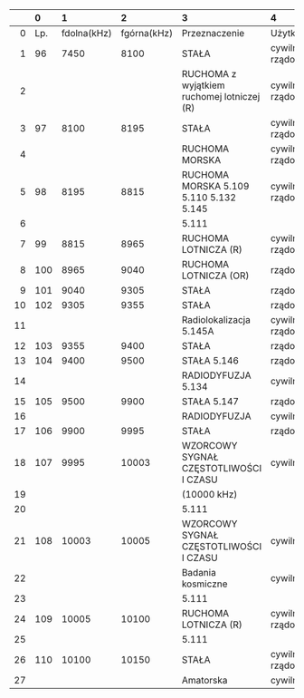 |    | 0   | 1           | 2           | 3                                          | 4               |
|---:|:----|:------------|:------------|:-------------------------------------------|:----------------|
|  0 | Lp. | fdolna(kHz) | fgórna(kHz) | Przeznaczenie                              | Użytkowanie     |
|  1 | 96  | 7450        | 8100        | STAŁA                                      | cywilno-rządowe |
|  2 |     |             |             | RUCHOMA z wyjątkiem ruchomej lotniczej (R) | cywilno-rządowe |
|  3 | 97  | 8100        | 8195        | STAŁA                                      | cywilno-rządowe |
|  4 |     |             |             | RUCHOMA MORSKA                             | cywilno-rządowe |
|  5 | 98  | 8195        | 8815        | RUCHOMA MORSKA 5.109 5.110 5.132 5.145     | cywilno-rządowe |
|  6 |     |             |             | 5.111                                      |                 |
|  7 | 99  | 8815        | 8965        | RUCHOMA LOTNICZA (R)                       | cywilno-rządowe |
|  8 | 100 | 8965        | 9040        | RUCHOMA LOTNICZA (OR)                      | rządowe         |
|  9 | 101 | 9040        | 9305        | STAŁA                                      | rządowe         |
| 10 | 102 | 9305        | 9355        | STAŁA                                      | rządowe         |
| 11 |     |             |             | Radiolokalizacja 5.145A                    | cywilno-rządowe |
| 12 | 103 | 9355        | 9400        | STAŁA                                      | rządowe         |
| 13 | 104 | 9400        | 9500        | STAŁA 5.146                                | rządowe         |
| 14 |     |             |             | RADIODYFUZJA 5.134                         | cywilne         |
| 15 | 105 | 9500        | 9900        | STAŁA 5.147                                | rządowe         |
| 16 |     |             |             | RADIODYFUZJA                               | cywilne         |
| 17 | 106 | 9900        | 9995        | STAŁA                                      | rządowe         |
| 18 | 107 | 9995        | 10003       | WZORCOWY SYGNAŁ CZĘSTOTLIWOŚCI I CZASU     | cywilne         |
| 19 |     |             |             | (10000 kHz)                                |                 |
| 20 |     |             |             | 5.111                                      |                 |
| 21 | 108 | 10003       | 10005       | WZORCOWY SYGNAŁ CZĘSTOTLIWOŚCI I CZASU     | cywilne         |
| 22 |     |             |             | Badania kosmiczne                          | cywilne         |
| 23 |     |             |             | 5.111                                      |                 |
| 24 | 109 | 10005       | 10100       | RUCHOMA LOTNICZA (R)                       | cywilno-rządowe |
| 25 |     |             |             | 5.111                                      |                 |
| 26 | 110 | 10100       | 10150       | STAŁA                                      | cywilno-rządowe |
| 27 |     |             |             | Amatorska                                  | cywilne         |